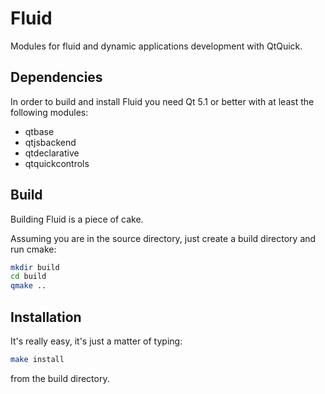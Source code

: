 Fluid
=====

Modules for fluid and dynamic applications development with QtQuick.

## Dependencies

In order to build and install Fluid you need Qt 5.1 or better with
at least the following modules:

* qtbase
* qtjsbackend
* qtdeclarative
* qtquickcontrols

## Build

Building Fluid is a piece of cake.

Assuming you are in the source directory, just create a build directory
and run cmake:

```sh
mkdir build
cd build
qmake ..
```

## Installation

It's really easy, it's just a matter of typing:

```sh
make install
```

from the build directory.
